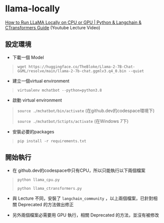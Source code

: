 # llama-locally
[How to Run LLaMA Locally on CPU or GPU | Python &amp; Langchain &amp; CTransformers Guide](https://www.youtube.com/watch?v=SvjWDX2NqiM) (Youtube Lecture Video)

## 設定環境

* 下載一個 Model
> `wget https://huggingface.co/TheBloke/Llama-2-7B-Chat-GGML/resolve/main/llama-2-7b-chat.ggmlv3.q4_0.bin --quiet`

* 建立一個virtual environment
> `virtualenv mchatbot --python=python3.8`

* 啟動 virtual environment
> `source ./mchatbot/bin/activate` (在github.dev的codespace環境下)
>
> `source ./mchatbot/Sctipts/activate` (在Windows 7下)

* 安裝必要的packages
> `pip install -r requirements.txt`

## 開始執行
*  在 github.dev的codespace中只有CPU，所以只能執行以下兩個檔案
> `python llama_cpu.py`
>
> `python llama_ctransformers.py`

* 與 Lecture 不同，安裝了 `langchain_community` ，以上兩個檔案，已針對相關 Deprecated 的方法做出修正

* 另外兩個檔案必需要用 GPU 執行，相關 Deprecated 的方法，並沒有被修改





